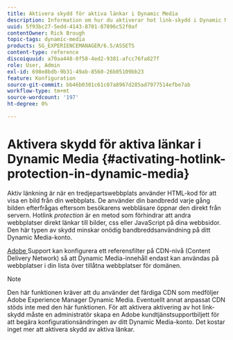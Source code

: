 ```yaml
---
title: Aktivera skydd för aktiva länkar i Dynamic Media
description: Information om hur du aktiverar hot link-skydd i Dynamic Media.
uuid: 5f93bc27-5edd-4143-8701-87896c52f0af
contentOwner: Rick Brough
topic-tags: dynamic-media
products: SG_EXPERIENCEMANAGER/6.5/ASSETS
content-type: reference
discoiquuid: a70aa448-0f58-4ed2-9381-afcc76fa827f
role: User, Admin
exl-id: 698e8bdb-9b31-49ab-8560-26b05109bb23
feature: Konfiguration
source-git-commit: bb46b0301c61c07a8967d285ad7977514efbe7ab
workflow-type: tm+mt
source-wordcount: '197'
ht-degree: 0%

---
```


# Aktivera skydd för aktiva länkar i Dynamic Media {#activating-hotlink-protection-in-dynamic-media}

Aktiv länkning är när en tredjepartswebbplats använder HTML-kod för att visa en bild från din webbplats. De använder din bandbredd varje gång bilden efterfrågas eftersom besökarens webbläsare öppnar den direkt från servern. Hotlink *protection* är en metod som förhindrar att andra webbplatser direkt länkar till bilder, css eller JavaScript på dina webbsidor. Den här typen av skydd minskar onödig bandbreddsanvändning på ditt Dynamic Media-konto.

[Adobe ](https://helpx.adobe.com/support.html) Support kan konfigurera ett referensfilter på CDN-nivå (Content Delivery Network) så att Dynamic Media-innehåll endast kan användas på webbplatser i din lista över tillåtna webbplatser för domänen.

>[!NOTE]
>
>Den här funktionen kräver att du använder det färdiga CDN som medföljer Adobe Experience Manager Dynamic Media. Eventuellt annat anpassat CDN stöds inte med den här funktionen. För att aktivera aktivering av hot link-skydd måste en administratör skapa en Adobe kundtjänstsupportbiljett för att begära konfigurationsändringen av ditt Dynamic Media-konto. Det kostar inget mer att aktivera skydd av aktiva länkar.
